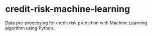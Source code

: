 # credit-risk-machine-learning
Data pre-processing for credit risk prediction with Machine Learning algorithm using Python.
